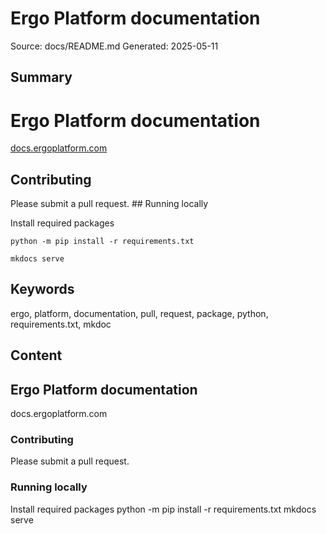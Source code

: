 # Ergo Platform documentation
Source: docs/README.md
Generated: 2025-05-11

## Summary
Ergo Platform documentation
=======================================

[docs.ergoplatform.com](https://docs.ergoplatform.com/)

## Contributing

Please submit a pull request. ## Running locally

Install required packages

```
python -m pip install -r requirements.txt
```

```
mkdocs serve
```

## Keywords
ergo, platform, documentation, pull, request, package, python, requirements.txt, mkdoc

## Content
## Ergo Platform documentation
docs.ergoplatform.com

### Contributing
Please submit a pull request.

### Running locally
Install required packages
python -m pip install -r requirements.txt
mkdocs serve
